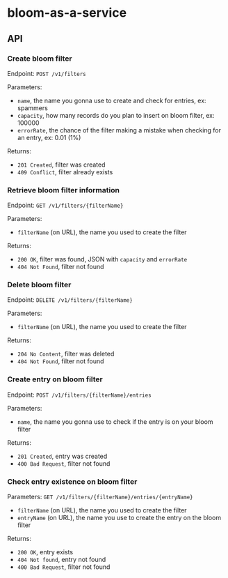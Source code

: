# bloom-as-a-service

## API

### Create bloom filter

Endpoint: `POST /v1/filters`

Parameters: 

- `name`, the name you gonna use to create and check for entries, ex: spammers
- `capacity`, how many records do you plan to insert on bloom filter, ex: 100000
- `errorRate`, the chance of the filter making a mistake when checking for an entry, ex: 0.01 (1%)

Returns:

- `201 Created`, filter was created
- `409 Conflict`, filter already exists

### Retrieve bloom filter information

Endpoint: `GET /v1/filters/{filterName}`

Parameters: 

- `filterName` (on URL), the name you used to create the filter

Returns:

- `200 OK`, filter was found, JSON with `capacity` and `errorRate`
- `404 Not Found`, filter not found

### Delete bloom filter

Endpoint: `DELETE /v1/filters/{filterName}`

Parameters:

- `filterName` (on URL), the name you used to create the filter

Returns:

- `204 No Content`, filter was deleted
- `404 Not Found`, filter not found

### Create entry on bloom filter

Endpoint: `POST /v1/filters/{filterName}/entries`

Parameters:

- `name`, the name you gonna use to check if the entry is on your bloom filter

Returns:

- `201 Created`, entry was created
- `400 Bad Request`, filter not found


### Check entry existence on bloom filter

Parameters: `GET /v1/filters/{filterName}/entries/{entryName}`

- `filterName` (on URL), the name you used to create the filter
- `entryName` (on URL), the name you use to create the entry on the bloom filter

Returns:

- `200 OK`, entry exists
- `404 Not found`, entry not found
- `400 Bad Request`, filter not found


